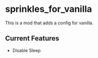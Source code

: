 sprinkles_for_vanilla
=====================

This is a mod that adds a config for vanilla.

Current Features
---------------------
- Disable Sleep
